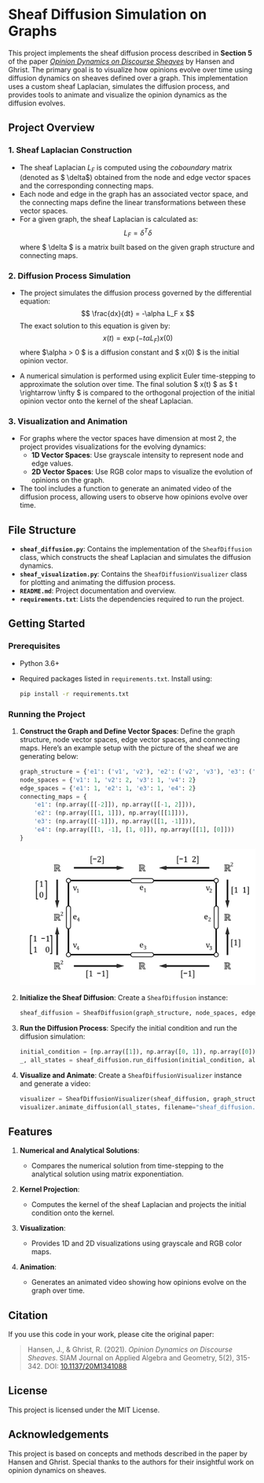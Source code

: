 
# Sheaf Diffusion Simulation on Graphs

This project implements the sheaf diffusion process described in **Section 5** of the paper [*Opinion Dynamics on Discourse Sheaves*](https://epubs.siam.org/doi/abs/10.1137/20M1341088) by Hansen and Ghrist. The primary goal is to visualize how opinions evolve over time using diffusion dynamics on sheaves defined over a graph. This implementation uses a custom sheaf Laplacian, simulates the diffusion process, and provides tools to animate and visualize the opinion dynamics as the diffusion evolves.

## Project Overview

### 1. **Sheaf Laplacian Construction**
- The sheaf Laplacian $L_F$ is computed using the *coboundary* matrix (denoted as $ \delta$) obtained from the node and edge vector spaces and the corresponding connecting maps.
- Each node and edge in the graph has an associated vector space, and the connecting maps define the linear transformations between these vector spaces.
- For a given graph, the sheaf Laplacian is calculated as:
$$
  L_F = \delta^T \delta
$$
  where $ \delta $ is a matrix built based on the given graph structure and connecting maps.

### 2. **Diffusion Process Simulation**
- The project simulates the diffusion process governed by the differential equation:
  $$
  \frac{dx}{dt} = -\alpha L_F x
  $$
  The exact solution to this equation is given by:
  $$
  x(t) = \exp(-t\alpha L_F) x(0)
  $$
  where $\alpha > 0 $ is a diffusion constant and $ x(0) $ is the initial opinion vector.

- A numerical simulation is performed using explicit Euler time-stepping to approximate the solution over time. The final solution $ x(t) $ as $ t \rightarrow \infty $ is compared to the orthogonal projection of the initial opinion vector onto the kernel of the sheaf Laplacian.

### 3. **Visualization and Animation**
- For graphs where the vector spaces have dimension at most 2, the project provides visualizations for the evolving dynamics:
  - **1D Vector Spaces**: Use grayscale intensity to represent node and edge values.
  - **2D Vector Spaces**: Use RGB color maps to visualize the evolution of opinions on the graph.
- The tool includes a function to generate an animated video of the diffusion process, allowing users to observe how opinions evolve over time.

## File Structure

- **`sheaf_diffusion.py`**: Contains the implementation of the `SheafDiffusion` class, which constructs the sheaf Laplacian and simulates the diffusion dynamics.
- **`sheaf_visualization.py`**: Contains the `SheafDiffusionVisualizer` class for plotting and animating the diffusion process.
- **`README.md`**: Project documentation and overview.
- **`requirements.txt`**: Lists the dependencies required to run the project.

## Getting Started

### Prerequisites

- Python 3.6+
- Required packages listed in `requirements.txt`. Install using:

  ```bash
  pip install -r requirements.txt
  ```

### Running the Project

1. **Construct the Graph and Define Vector Spaces**:
   Define the graph structure, node vector spaces, edge vector spaces, and connecting maps. Here’s an example setup with the picture of the sheaf we are generating below:

   ```python
   graph_structure = {'e1': ('v1', 'v2'), 'e2': ('v2', 'v3'), 'e3': ('v3', 'v4'), 'e4': ('v4', 'v1')}
   node_spaces = {'v1': 1, 'v2': 2, 'v3': 1, 'v4': 2}
   edge_spaces = {'e1': 1, 'e2': 1, 'e3': 1, 'e4': 2}
   connecting_maps = {
       'e1': (np.array([[-2]]), np.array([[-1, 2]])),
       'e2': (np.array([[1, 1]]), np.array([[1]])),
       'e3': (np.array([[-1]]), np.array([[1, -1]])),
       'e4': (np.array([[1, -1], [1, 0]]), np.array([[1], [0]]))
   }
   ```
   ![Example Sheaf](example_sheaf.png "Example Sheaf")

2. **Initialize the Sheaf Diffusion**:
   Create a `SheafDiffusion` instance:

   ```python
   sheaf_diffusion = SheafDiffusion(graph_structure, node_spaces, edge_spaces, connecting_maps)
   ```

3. **Run the Diffusion Process**:
   Specify the initial condition and run the diffusion simulation:

   ```python
   initial_condition = [np.array([1]), np.array([0, 1]), np.array([0]), np.array([1, -1])]
   _, all_states = sheaf_diffusion.run_diffusion(initial_condition, alpha=0.1, dt=0.01, num_timesteps=100)
   ```

4. **Visualize and Animate**:
   Create a `SheafDiffusionVisualizer` instance and generate a video:

   ```python
   visualizer = SheafDiffusionVisualizer(sheaf_diffusion, graph_structure)
   visualizer.animate_diffusion(all_states, filename="sheaf_diffusion.mp4", interval=50)
   ```

## Features

1. **Numerical and Analytical Solutions**:
   - Compares the numerical solution from time-stepping to the analytical solution using matrix exponentiation.
   
2. **Kernel Projection**:
   - Computes the kernel of the sheaf Laplacian and projects the initial condition onto the kernel.
   
3. **Visualization**:
   - Provides 1D and 2D visualizations using grayscale and RGB color maps.

4. **Animation**:
   - Generates an animated video showing how opinions evolve on the graph over time.

## Citation

If you use this code in your work, please cite the original paper:

> Hansen, J., & Ghrist, R. (2021). *Opinion Dynamics on Discourse Sheaves*. SIAM Journal on Applied Algebra and Geometry, 5(2), 315-342. DOI: [10.1137/20M1341088](https://epubs.siam.org/doi/abs/10.1137/20M1341088)

## License

This project is licensed under the MIT License.

## Acknowledgements

This project is based on concepts and methods described in the paper by Hansen and Ghrist. Special thanks to the authors for their insightful work on opinion dynamics on sheaves.
